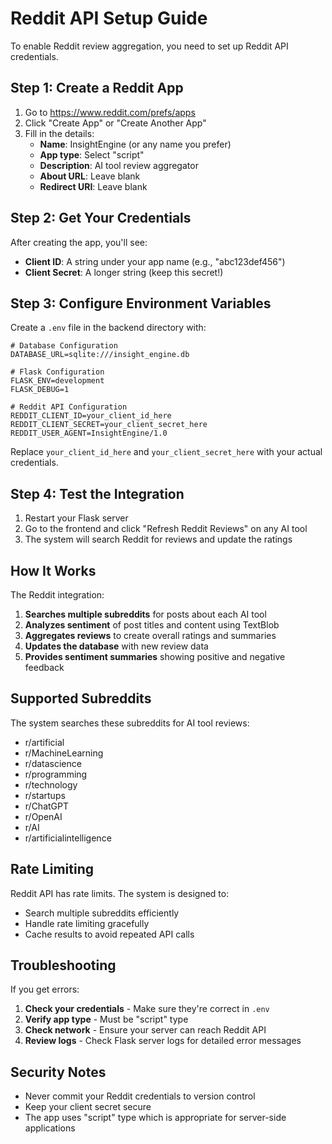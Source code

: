 # Reddit API Setup Guide

To enable Reddit review aggregation, you need to set up Reddit API credentials.

## Step 1: Create a Reddit App

1. Go to https://www.reddit.com/prefs/apps
2. Click "Create App" or "Create Another App"
3. Fill in the details:
   - **Name**: InsightEngine (or any name you prefer)
   - **App type**: Select "script"
   - **Description**: AI tool review aggregator
   - **About URL**: Leave blank
   - **Redirect URI**: Leave blank

## Step 2: Get Your Credentials

After creating the app, you'll see:
- **Client ID**: A string under your app name (e.g., "abc123def456")
- **Client Secret**: A longer string (keep this secret!)

## Step 3: Configure Environment Variables

Create a `.env` file in the backend directory with:

```env
# Database Configuration
DATABASE_URL=sqlite:///insight_engine.db

# Flask Configuration
FLASK_ENV=development
FLASK_DEBUG=1

# Reddit API Configuration
REDDIT_CLIENT_ID=your_client_id_here
REDDIT_CLIENT_SECRET=your_client_secret_here
REDDIT_USER_AGENT=InsightEngine/1.0
```

Replace `your_client_id_here` and `your_client_secret_here` with your actual credentials.

## Step 4: Test the Integration

1. Restart your Flask server
2. Go to the frontend and click "Refresh Reddit Reviews" on any AI tool
3. The system will search Reddit for reviews and update the ratings

## How It Works

The Reddit integration:

1. **Searches multiple subreddits** for posts about each AI tool
2. **Analyzes sentiment** of post titles and content using TextBlob
3. **Aggregates reviews** to create overall ratings and summaries
4. **Updates the database** with new review data
5. **Provides sentiment summaries** showing positive and negative feedback

## Supported Subreddits

The system searches these subreddits for AI tool reviews:
- r/artificial
- r/MachineLearning
- r/datascience
- r/programming
- r/technology
- r/startups
- r/ChatGPT
- r/OpenAI
- r/AI
- r/artificialintelligence

## Rate Limiting

Reddit API has rate limits. The system is designed to:
- Search multiple subreddits efficiently
- Handle rate limiting gracefully
- Cache results to avoid repeated API calls

## Troubleshooting

If you get errors:

1. **Check your credentials** - Make sure they're correct in `.env`
2. **Verify app type** - Must be "script" type
3. **Check network** - Ensure your server can reach Reddit API
4. **Review logs** - Check Flask server logs for detailed error messages

## Security Notes

- Never commit your Reddit credentials to version control
- Keep your client secret secure
- The app uses "script" type which is appropriate for server-side applications 